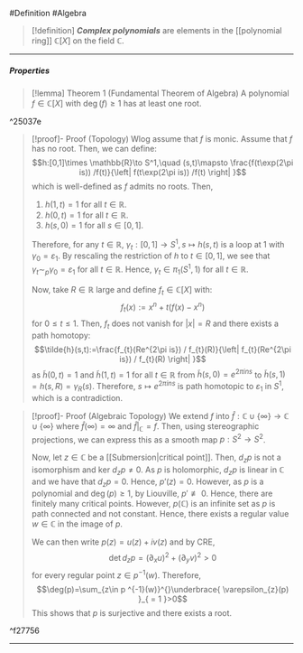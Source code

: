 #Definition #Algebra 

> [!definition]
> ***Complex polynomials*** are elements in the [[polynomial ring]] $\mathbb{C}[X]$ on the field $\mathbb{C}$.
---
##### Properties
> [!lemma] Theorem 1 (Fundamental Theorem of Algebra)
> A polynomial $f\in \mathbb{C}[X]$ with $\deg(f)\geq 1$ has at least one root.

^25037e

> [!proof]- Proof (Topology)
> Wlog assume that $f$ is monic. Assume that $f$ has no root. Then, we can define: $$h:[0,1]\times \mathbb{R}\to S^1,\quad (s,t)\mapsto \frac{f(t\exp(2\pi is)) /f(t)}{\left| f(t\exp(2\pi is)) /f(t) \right| }$$which is well-defined as $f$ admits no roots. Then, 
> 1. $h(1,t)=1$ for all $t\in \mathbb{R}$.
> 2. $h(0,t)=1$ for all $t\in \mathbb{R}$.
> 3. $h(s,0)=1$ for all $s\in[0,1]$.
>    
> Therefore, for any $t\in \mathbb{R}$, $\gamma_{t}:[0,1]\to S^1, s\mapsto h(s,t)$ is a loop at $1$ with $\gamma_{0}=\varepsilon_{1}$. By rescaling the restriction of $h$ to $t\in [0,1]$, we see that $\gamma_{t}\sim_{p}\gamma_{0}=\varepsilon_{1}$ for all $t\in \mathbb{R}$. Hence, $\gamma_{t}\in \pi_{1}(S^1,1)$ for all $t\in \mathbb{R}$.
> 
> Now, take $R\in \mathbb{R}$ large and define $f_{t}\in \mathbb{C}[X]$ with: $$f_{t}(x):=x^n+t(f(x)-x^n)$$for $0\leq t\leq 1$. Then, $f_{t}$ does not vanish for $\left| x \right|=R$ and there exists a path homotopy: $$\tilde{h}(s,t):=\frac{f_{t}(Re^{2\pi is}) / f_{t}(R)}{\left| f_{t}(Re^{2\pi is}) / f_{t}(R) \right| }$$as $\tilde{h}(0,t)=1$ and $\tilde{h}(1,t)=1$ for all $t\in \mathbb{R}$ from $\tilde{h}(s,0)=e^{2\pi ins}$ to $\tilde{h}(s,1)=h(s,R)=\gamma_{R}(s)$. Therefore, $s\mapsto e^{2\pi ins}$ is path homotopic to $\varepsilon_{1}$ in $S^1$, which is a contradiction.

> [!proof]- Proof (Algebraic Topology)
> We extend $f$ into $\widehat{f}:\mathbb{C}\cup \{ \infty \}\to \mathbb{C}\cup \{ \infty \}$ where $\widehat{f}(\infty)=\infty$ and $\widehat{f}|_{\mathbb{C}}=f$. Then, using stereographic projections, we can express this as a smooth map $p:S^2\to S^2$.
> 
> Now, let $z\in \mathbb{C}$ be a [[Submersion|critical point]]. Then, $d_{z}p$ is not a isomorphism and $\text{ker }d_{z}p\neq 0$. As $p$ is holomorphic, $d_{z}p$ is linear in $\mathbb{C}$ and we have that $d_{z}p=0$. Hence, $p'(z)=0$. However, as $p$ is a polynomial and $\deg(p)\geq 1$, by Liouville, $p'\not\equiv 0$. Hence, there are finitely many critical points. However, $p(\mathbb{C})$ is an infinite set as $p$ is path connected and not constant. Hence, there exists a regular value $w\in \mathbb{C}$ in the image of $p$. 
> 
> We can then write $p(z)=u(z)+iv(z)$ and by CRE, $$\det d_{z}p=(\partial_{x}u)^{2}+(\partial_{y}v)^{2}>0$$for every regular point $z\in p ^{-1}(w)$. Therefore, $$\deg(p)=\sum_{z\in p ^{-1}(w)}^{}\underbrace{ \varepsilon_{z}(p) }_{ = 1 }>0$$This shows that $p$ is surjective and there exists a root.

^f27756

---
